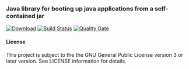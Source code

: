 ### Java library for booting up java applications from a self-contained jar
[![Download](https://api.bintray.com/packages/hdecarne/maven/java-boot/images/download.svg)](https://bintray.com/hdecarne/maven/java-boot/_latestVersion)
[![Build Status](https://travis-ci.org/hdecarne/java-boot.svg?branch=master)](https://travis-ci.org/hdecarne/java-boot)
[![Quality Gate](https://sonarcloud.io/api/badges/gate?key=de.carne.common:java-boot)](https://sonarcloud.io/dashboard/index/de.carne.common:java-boot)

#### License
This project is subject to the the GNU General Public License version 3 or later version.
See LICENSE information for details.

